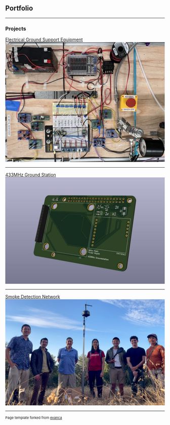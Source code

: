 ## Portfolio

---

### Projects

[Electrical Ground Support Equipment](/EGSE.md)
<img src="images\EGSE\egse3.JPG"/>

---
[433MHz Ground Station](/433MHz)
<img src="images\Sats\New Groundstation.jpg"/>

---
[Smoke Detection Network](/Smesh)
<img src="images\SMesh\IMG_5810.jpg"/>

---

<p style="font-size:11px">Page template forked from <a href="https://github.com/evanca/quick-portfolio">evanca</a></p>
<!-- Remove above link if you don't want to attibute -->
